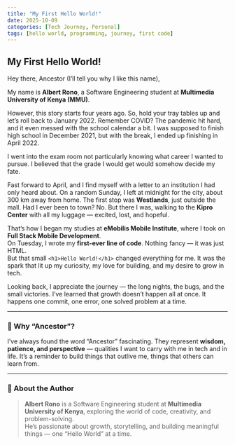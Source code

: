 ```yaml
---
title: "My First Hello World!"
date: 2025-10-09
categories: [Tech Journey, Personal]
tags: [hello world, programming, journey, first code]
---
```


## My First Hello World!

Hey there, Ancestor (I’ll tell you why I like this name),

My name is **Albert Rono**, a Software Engineering student at **Multimedia University of Kenya (MMU)**.  

However, this story starts four years ago. So, hold your tray tables up and let’s roll back to January 2022. Remember COVID? The pandemic hit hard, and it even messed with the school calendar a bit. I was supposed to finish high school in December 2021, but with the break, I ended up finishing in April 2022.

I went into the exam room not particularly knowing what career I wanted to pursue. I believed that the grade I would get would somehow decide my fate.

Fast forward to April, and I find myself with a letter to an institution I had only heard about. On a random Sunday, I left at midnight for the city, about 300 km away from home. The first stop was **Westlands**, just outside the mall. Had I ever been to town? No. But there I was, walking to the **Kipro Center** with all my luggage — excited, lost, and hopeful.

That’s how I began my studies at **eMobilis Mobile Institute**, where I took on **Full Stack Mobile Development**.  
On Tuesday, I wrote my **first-ever line of code**. Nothing fancy — it was just HTML.  
But that small `<h1>Hello World!</h1>` changed everything for me. It was the spark that lit up my curiosity, my love for building, and my desire to grow in tech.

Looking back, I appreciate the journey — the long nights, the bugs, and the small victories. I’ve learned that growth doesn’t happen all at once. It happens one commit, one error, one solved problem at a time.

---

### 👋 Why “Ancestor”?
I’ve always found the word “Ancestor” fascinating. They represent **wisdom, patience, and perspective** — qualities I want to carry with me in tech and in life. It’s a reminder to build things that outlive me, things that others can learn from.

---

### 💬 About the Author
> **Albert Rono** is a Software Engineering student at **Multimedia University of Kenya**, exploring the world of code, creativity, and problem-solving.  
> He’s passionate about growth, storytelling, and building meaningful things — one “Hello World” at a time.
